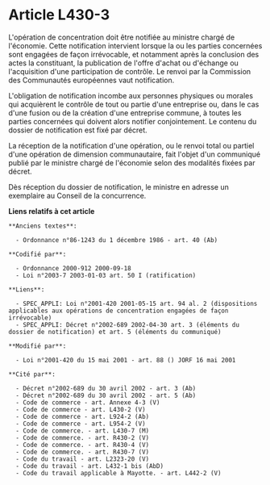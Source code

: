 # Article L430-3

L'opération de concentration doit être notifiée au ministre chargé de l'économie. Cette notification intervient lorsque la ou
les parties concernées sont engagées de façon irrévocable, et notamment après la conclusion des actes la constituant, la
publication de l'offre d'achat ou d'échange ou l'acquisition d'une participation de contrôle. Le renvoi par la Commission des
Communautés européennes vaut notification.

L'obligation de notification incombe aux personnes physiques ou morales qui acquièrent le contrôle de tout ou partie d'une
entreprise ou, dans le cas d'une fusion ou de la création d'une entreprise commune, à toutes les parties concernées qui
doivent alors notifier conjointement. Le contenu du dossier de notification est fixé par décret.

La réception de la notification d'une opération, ou le renvoi total ou partiel d'une opération de dimension communautaire,
fait l'objet d'un communiqué publié par le ministre chargé de l'économie selon des modalités fixées par décret.

Dès réception du dossier de notification, le ministre en adresse un exemplaire au Conseil de la concurrence.

**Liens relatifs à cet article**

	**Anciens textes**:

	  - Ordonnance n°86-1243 du 1 décembre 1986 - art. 40 (Ab)

	**Codifié par**:

	  - Ordonnance 2000-912 2000-09-18
	  - Loi n°2003-7 2003-01-03 art. 50 I (ratification)

	**Liens**:

	  - SPEC_APPLI: Loi n°2001-420 2001-05-15 art. 94 al. 2 (dispositions applicables aux opérations de concentration engagées de façon irrévocable)
	  - SPEC_APPLI: Décret n°2002-689 2002-04-30 art. 3 (éléments du dossier de notification) et art. 5 (éléments du communiqué)

	**Modifié par**:

	  - Loi n°2001-420 du 15 mai 2001 - art. 88 () JORF 16 mai 2001

	**Cité par**:

	  - Décret n°2002-689 du 30 avril 2002 - art. 3 (Ab)
	  - Décret n°2002-689 du 30 avril 2002 - art. 5 (Ab)
	  - Code de commerce - art. Annexe 4-3 (V)
	  - Code de commerce - art. L430-2 (V)
	  - Code de commerce - art. L924-2 (Ab)
	  - Code de commerce - art. L954-2 (V)
	  - Code de commerce. - art. L430-7 (M)
	  - Code de commerce. - art. R430-2 (V)
	  - Code de commerce. - art. R430-4 (V)
	  - Code de commerce. - art. R430-7 (V)
	  - Code du travail - art. L2323-20 (V)
	  - Code du travail - art. L432-1 bis (AbD)
	  - Code du travail applicable à Mayotte. - art. L442-2 (V)
